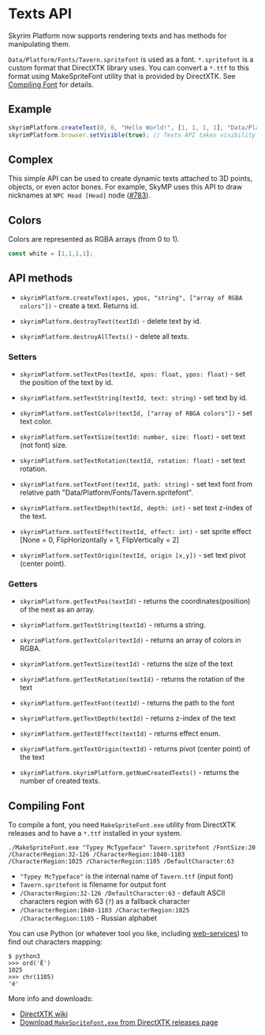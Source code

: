 # Texts API

Skyrim Platform now supports rendering texts and has methods for manipulating them.

`Data/Platform/Fonts/Tavern.spritefont` is used as a font.
`*.spritefont` is a custom format that DirectXTK library uses.
You can convert a `*.ttf` to this format using MakeSpriteFont utility that is
provided by DirectXTK. See [Compiling Font](#compiling-font) for details.

## Example
```typescript
skyrimPlatform.createText(0, 0, "Hello World!", [1, 1, 1, 1], "Data/Platform/Fonts/Tavern.spritefont"),; // 0,0 is top left. Non-ASCII character are not yet supported.
skyrimPlatform.browser.setVisible(true); // Texts API takes visibility flag from the browser
```

## Complex

This simple API can be used to create dynamic texts attached to 3D points, objects, or even actor bones.
For example, SkyMP uses this API to draw nicknames  at `NPC Head [Head]` node
([#783](https://github.com/skyrim-multiplayer/skymp/pull/783/files)).

## Colors

Colors are represented as RGBA arrays (from 0 to 1).
```typescript
const white = [1,1,1,1];
```

## API methods

- ```skyrimPlatform.createText(xpos, ypos, "string", ["array of RGBA colors"])``` - create a text.
Returns id.

- ```skyrimPlatform.destroyText(textId)``` - delete text by id. 
- ```skyrimPlatform.destroyAllTexts()``` - delete all texts.

### Setters

- ```skyrimPlatform.setTextPos(textId, xpos: float, ypos: float)``` - set the position of the text by id.

- ```skyrimPlatform.setTextString(textId, text: string)``` - set text by id.

- ```skyrimPlatform.setTextColor(textId, ["array of RBGA colors"])``` - set text color.

- ```skyrimPlatform.setTextSize(textId: number, size: float)``` - set text (not font) size.

- ```skyrimPlatform.setTextRotation(textId, rotation: float)``` - set text rotation.

- ```skyrimPlatform.setTextFont(textId, path: string)``` - set text font from relative path "Data/Platform/Fonts/Tavern.spritefont".

- ```skyrimPlatform.setTextDepth(textId, depth: int)``` - set text z-index of the text.

- ```skyrimPlatform.setTextEffect(textId, effect: int)``` - set sprite effect [None = 0, FlipHorizontally = 1, FlipVertically = 2]

- ```skyrimPlatform.setTextOrigin(textId, origin [x,y])``` - set text pivot (center point).

### Getters

- ```skyrimPlatform.getTextPos(textId)``` - returns the coordinates(position) of the next as an array.

- ```skyrimPlatform.getTextString(textId)``` - returns a string.

- ```skyrimPlatform.getTextColor(textId)``` - returns an array of colors in RGBA.

- ```skyrimPlatform.getTextSize(textId)``` - returns the size of the text

- ```skyrimPlatform.getTextRotation(textId)``` - returns the rotation of the text

- ```skyrimPlatform.getTextFont(textId)``` - returns the path to the font

- ```skyrimPlatform.getTextDepth(textId)``` - returns z-index of the text

- ```skyrimPlatform.getTextEffect(textId)``` - returns effect enum.

- ```skyrimPlatform.getTextOrigin(textId)``` - returns pivot (center point) of the text

- ```skyrimPlatform.skyrimPlatform.getNumCreatedTexts()``` - returns the number of created texts.


## Compiling Font

To compile a font, you need `MakeSpriteFont.exe` utility from DirectXTK releases
and to have a `*.ttf` installed in your system.

```
./MakeSpriteFont.exe "Typey McTypeface" Tavern.spritefont /FontSize:20 /CharacterRegion:32-126 /CharacterRegion:1040-1103 /CharacterRegion:1025 /CharacterRegion:1105 /DefaultCharacter:63
```

* `"Typey McTypeface"` is the internal name of `Tavern.ttf` (input font)
* `Tavern.spritefont` is filename for output font
* `/CharacterRegion:32-126 /DefaultCharacter:63` - default ASCII characters region with 63 (`?`) as a fallback character
* `/CharacterRegion:1040-1103 /CharacterRegion:1025 /CharacterRegion:1105` - Russian alphabet

You can use Python (or whatever tool you like, including
[web-services](https://onlineutf8tools.com/convert-utf8-to-code-points))
to find out characters mapping:
```
$ python3
>>> ord('Ё')
1025
>>> chr(1105)
'ё'
```

More info and downloads:
* [DirectXTK wiki](https://github.com/microsoft/DirectXTK/wiki/MakeSpriteFont)
* [Download `MakeSpriteFont.exe` from DirectXTK releases page](https://github.com/microsoft/DirectXTK/releases)